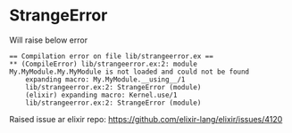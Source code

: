 # StrangeError

  Will raise below error

    == Compilation error on file lib/strangeerror.ex ==
    ** (CompileError) lib/strangeerror.ex:2: module My.MyModule.My.MyModule is not loaded and could not be found
        expanding macro: My.MyModule.__using__/1
        lib/strangeerror.ex:2: StrangeError (module)
        (elixir) expanding macro: Kernel.use/1
        lib/strangeerror.ex:2: StrangeError (module)


  Raised issue ar elixir repo: https://github.com/elixir-lang/elixir/issues/4120
